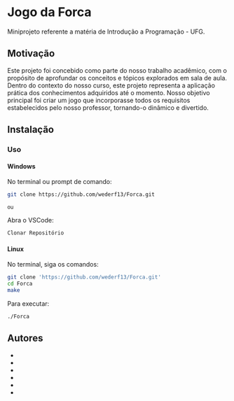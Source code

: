 # Jogo da Forca
Miniprojeto referente a matéria de Introdução a Programação - UFG.

## Motivação 
Este projeto foi concebido como parte do nosso trabalho acadêmico, com o propósito de aprofundar os conceitos e tópicos explorados em sala de aula. Dentro do contexto do nosso curso, este projeto representa a aplicação prática dos conhecimentos adquiridos até o momento. Nosso objetivo principal foi criar um jogo que incorporasse todos os requisitos estabelecidos pelo nosso professor, tornando-o dinâmico e divertido.

## Instalação 

### Uso
#### Windows

No terminal ou prompt de comando:
```bash
git clone https://github.com/wederf13/Forca.git
```

<sub>ou</sub> 

Abra o VSCode:
```bash
Clonar Repositório
```

#### Linux

No terminal, siga os comandos: 

```bash
git clone 'https://github.com/wederf13/Forca.git'
cd Forca
make
```
Para executar:
```bash
./Forca
```

## Autores

*
*
*
*
*
*


